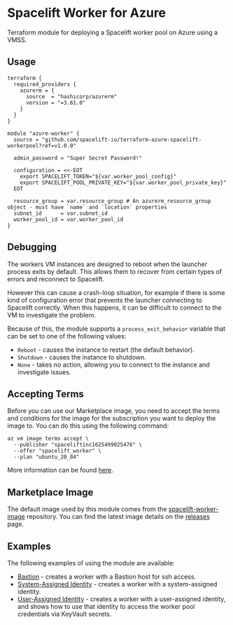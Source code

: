 # Spacelift Worker for Azure

Terraform module for deploying a Spacelift worker pool on Azure using a VMSS.

## Usage

```hcl
terraform {
  required_providers {
    azurerm = {
      source  = "hashicorp/azurerm"
      version = "=3.61.0"
    }
  }
}

module "azure-worker" {
  source = "github.com/spacelift-io/terraform-azure-spacelift-workerpool?ref=v1.0.0"

  admin_password = "Super Secret Password!"

  configuration = <<-EOT
    export SPACELIFT_TOKEN="${var.worker_pool_config}"
    export SPACELIFT_POOL_PRIVATE_KEY="${var.worker_pool_private_key}"
  EOT

  resource_group = var.resource_group # An azurerm_resource_group object - must have `name` and `location` properties
  subnet_id      = var.subnet_id
  worker_pool_id = var.worker_pool_id
}
```

## Debugging

The workers VM instances are designed to reboot when the launcher process exits by default. This allows them to recover from certain types of errors and reconnect to Spacelift.

However this can cause a crash-loop situation, for example if there is some kind of configuration error that prevents the launcher connecting to Spacelift correctly. When this happens, it can be difficult to connect to the VM to investigate the problem.

Because of this, the module supports a `process_exit_behavior` variable that can be set to one of the following values:

- `Reboot` - causes the instance to restart (the default behavior).
- `Shutdown` - causes the instance to shutdown.
- `None` - takes no action, allowing you to connect to the instance and investigate issues.

## Accepting Terms

Before you can use our Marketplace image, you need to accept the terms and conditions for the
image for the subscription you want to deploy the image to. You can do this using the following
command:

```shell
az vm image terms accept \
  --publisher "spaceliftinc1625499025476" \
  --offer "spacelift_worker" \
  --plan "ubuntu_20_04"
```

More information can be found [here](https://go.microsoft.com/fwlink/?linkid=2110637).

## Marketplace Image

The default image used by this module comes from the [spacelift-worker-image](https://github.com/spacelift-io/spacelift-worker-image)
repository. You can find the latest image details on the [releases](https://github.com/spacelift-io/spacelift-worker-image/releases)
page.

## Examples

The following examples of using the module are available:

- [Bastion](./examples/bastion/README.md) - creates a worker with a Bastion host for ssh access.
- [System-Assigned Identity](./examples/system-assigned-identity/README.md) - creates a worker
  with a system-assigned identity.
- [User-Assigned Identity](./examples/user-assigned-identity/README.md) - creates a worker with
  a user-assigned identity, and shows how to use that identity to access the worker pool credentials
  via KeyVault secrets.
